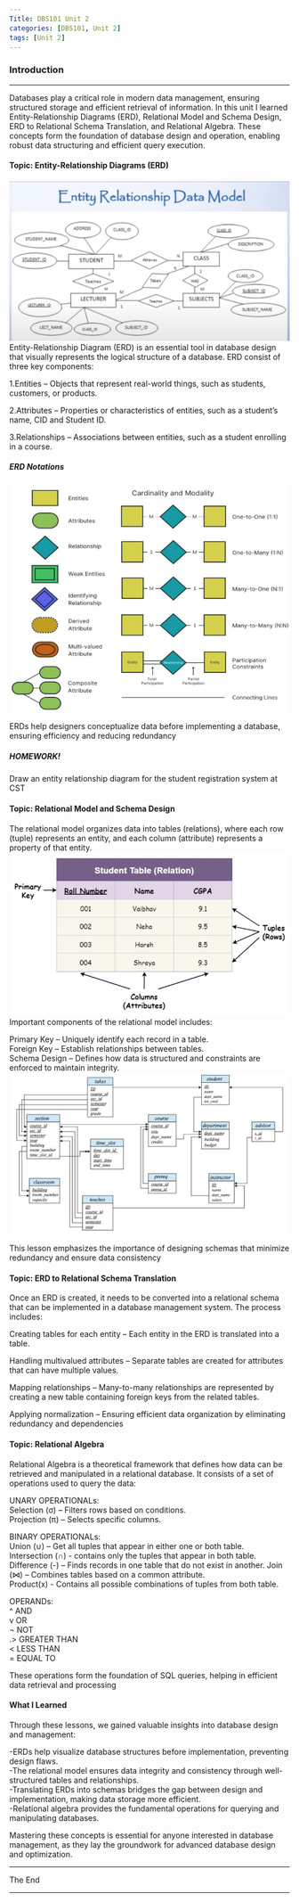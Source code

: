 ```yaml
---
Title: DBS101 Unit 2
categories: [DBS101, Unit 2]
tags: [Unit 2]
---
```


### Introduction
----
Databases play a critical role in modern data management, ensuring structured storage and efficient retrieval of information. In this unit I learned Entity-Relationship Diagrams (ERD), Relational Model and Schema Design, ERD to Relational Schema Translation, and Relational Algebra. These concepts form the foundation of database design and operation, enabling robust data structuring and efficient query execution.

#### Topic: Entity-Relationship Diagrams (ERD)
![Entity Data Model](<../Entity Data model.png>)
Entity-Relationship Diagram (ERD) is an essential tool in database design that visually represents the logical structure of a database.
ERD consist of three key components:

1.Entities – Objects that represent real-world things, such as students, customers, or products.

2.Attributes – Properties or characteristics of entities, such as a student’s name, CID and Student ID.

3.Relationships – Associations between entities, such as a student enrolling in a course.

##### ERD Notations
![erd notation](<../erd notation.png>)

ERDs help designers conceptualize data before implementing a database, ensuring efficiency and reducing redundancy​

##### HOMEWORK!
Draw an entity relationship diagram for the student
registration system at CST


#### Topic: Relational Model and Schema Design
The relational model organizes data into tables (relations), where each row (tuple) represents an entity, and each column (attribute) represents a property of that entity. 
![Relational model](<../Relational Model.png>)
Important components of the relational model includes:

Primary Key – Uniquely identify each record in a table. <br>
Foreign Key – Establish relationships between tables. <br>
Schema Design – Defines how data is structured and constraints are enforced to maintain integrity.
![Schema design](<../schema design.png>)

This lesson emphasizes the importance of designing schemas that minimize redundancy and ensure data consistency

#### Topic: ERD to Relational Schema Translation
Once an ERD is created, it needs to be converted into a relational schema that can be implemented in a database management system. The process includes:

Creating tables for each entity – Each entity in the ERD is translated into a table.

Handling multivalued attributes – Separate tables are created for attributes that can have multiple values.

Mapping relationships – Many-to-many relationships are represented by creating a new table containing foreign keys from the related tables.

Applying normalization – Ensuring efficient data organization by eliminating redundancy and dependencies

#### Topic: Relational Algebra
Relational Algebra is a theoretical framework that defines how data can be retrieved and manipulated in a relational database. It consists of a set of operations used to query the data:

UNARY OPERATIONALs:<br>
Selection (σ) – Filters rows based on conditions.<br>
Projection (π) – Selects specific columns.<br>

BINARY OPERATIONALs:<br>
Union (∪) – Get all tuples that appear in either  one or both table.<br>
Intersection (∩) - contains only the tuples that appear in both table. <br>
Difference (-) – Finds records in one table that do not exist in another.
Join (⋈) – Combines tables based on a common attribute.<br>
Product(x) - Contains all possible combinations of tuples from both table. <br>

OPERANDs:<br>
^ AND<br>
v OR<br>
¬ NOT<br>
.> GREATER THAN<br>
< LESS THAN<br>
= EQUAL TO<br>

These operations form the foundation of SQL queries, helping in efficient data retrieval and processing

#### What I Learned
Through these lessons, we gained valuable insights into database design and management:

-ERDs help visualize database structures before implementation, preventing design flaws.<br>
-The relational model ensures data integrity and consistency through well-structured tables and relationships.<br>
-Translating ERDs into schemas bridges the gap between design and implementation, making data storage more efficient.<br>
-Relational algebra provides the fundamental operations for querying and manipulating databases.

Mastering these concepts is essential for anyone interested in database management, as they lay the groundwork for advanced database design and optimization.

----
The End

----